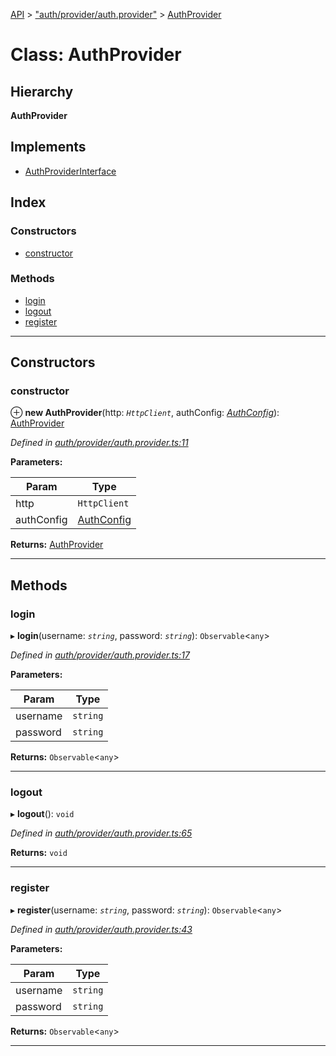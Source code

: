 [API](../README.md) > ["auth/provider/auth.provider"](../modules/_auth_provider_auth_provider_.md) > [AuthProvider](../classes/_auth_provider_auth_provider_.authprovider.md)

# Class: AuthProvider

## Hierarchy

**AuthProvider**

## Implements

* [AuthProviderInterface](../interfaces/_auth_provider_auth_provider_interface_.authproviderinterface.md)

## Index

### Constructors

* [constructor](_auth_provider_auth_provider_.authprovider.md#constructor)

### Methods

* [login](_auth_provider_auth_provider_.authprovider.md#login)
* [logout](_auth_provider_auth_provider_.authprovider.md#logout)
* [register](_auth_provider_auth_provider_.authprovider.md#register)

---

## Constructors

<a id="constructor"></a>

###  constructor

⊕ **new AuthProvider**(http: *`HttpClient`*, authConfig: *[AuthConfig](_auth_auth_config_.authconfig.md)*): [AuthProvider](_auth_provider_auth_provider_.authprovider.md)

*Defined in [auth/provider/auth.provider.ts:11](https://github.com/authumn/authumn-angular/blob/93ce399/projects/authumn-angular/src/auth/provider/auth.provider.ts#L11)*

**Parameters:**

| Param | Type |
| ------ | ------ |
| http | `HttpClient` | 
| authConfig | [AuthConfig](_auth_auth_config_.authconfig.md) | 

**Returns:** [AuthProvider](_auth_provider_auth_provider_.authprovider.md)

___

## Methods

<a id="login"></a>

###  login

▸ **login**(username: *`string`*, password: *`string`*): `Observable`<`any`>

*Defined in [auth/provider/auth.provider.ts:17](https://github.com/authumn/authumn-angular/blob/93ce399/projects/authumn-angular/src/auth/provider/auth.provider.ts#L17)*

**Parameters:**

| Param | Type |
| ------ | ------ |
| username | `string` | 
| password | `string` | 

**Returns:** `Observable`<`any`>

___
<a id="logout"></a>

###  logout

▸ **logout**(): `void`

*Defined in [auth/provider/auth.provider.ts:65](https://github.com/authumn/authumn-angular/blob/93ce399/projects/authumn-angular/src/auth/provider/auth.provider.ts#L65)*

**Returns:** `void`

___
<a id="register"></a>

###  register

▸ **register**(username: *`string`*, password: *`string`*): `Observable`<`any`>

*Defined in [auth/provider/auth.provider.ts:43](https://github.com/authumn/authumn-angular/blob/93ce399/projects/authumn-angular/src/auth/provider/auth.provider.ts#L43)*

**Parameters:**

| Param | Type |
| ------ | ------ |
| username | `string` | 
| password | `string` | 

**Returns:** `Observable`<`any`>

___

